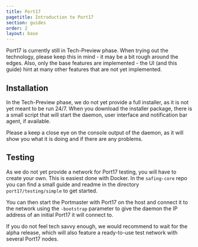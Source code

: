 ```yaml
---
title: Port17
pagetitle: Introduction to Port17
section: guides
order: 2
layout: base
---
```


<div class="alert alert-warning" role="alert">
  Port17 is currently still in Tech-Preview phase. When trying out the technology, please keep this in mind - it may be a bit rough around the edges. Also, only the base features are implemented - the UI (and this guide) hint at many other features that are not yet implemented.
</div>

## Installation

In the Tech-Preview phase, we do not yet provide a full installer, as it is not yet meant to be run 24/7. When you download the installer package, there is a small script that will start the daemon, user interface and notification bar agent, if available.

Please a keep a close eye on the console output of the daemon, as it will show you what it is doing and if there are any problems.

## Testing

As we do not yet provide a network for Port17 testing, you will have to create your own. This is easiest done with Docker. In the `safing-core` repo you can find a small guide and readme in the directory `port17/testing/simple` to get started.

You can then start the Portmaster with Port17 on the host and connect it to the network using the `-bootstrap` parameter to give the daemon the IP address of an initial Port17 it will connect to.

If you do not feel tech savvy enough, we would recommend to wait for the alpha release, which will also feature a ready-to-use test network with several Port17 nodes.
